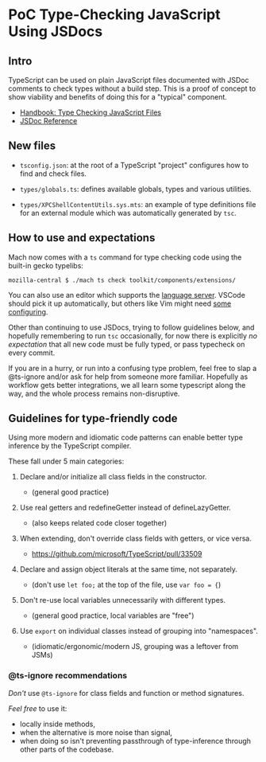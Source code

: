# PoC Type-Checking JavaScript Using JSDocs

## Intro

TypeScript can be used on plain JavaScript files documented with JSDoc comments
to check types without a build step.  This is a proof of concept to show
viability and benefits of doing this for a "typical" component.

* [Handbook: Type Checking JavaScript Files][handbook]
* [JSDoc Reference][jsdoc]

## New files

 * `tsconfig.json`: at the root of a TypeScript "project" configures how to find
   and check files.

 * `types/globals.ts`: defines available globals, types and various utilities.

 * `types/XPCShellContentUtils.sys.mts`: an example of type definitions file for
   an external module which was automatically generated by `tsc`.

## How to use and expectations

Mach now comes with a `ts` command for type checking code using the built-in
gecko typelibs:

```
mozilla-central $ ./mach ts check toolkit/components/extensions/
```

You can also use an editor which supports the [language server][langserv].
VSCode should pick it up automatically, but others like Vim might need
[some configuring][nvim].

Other than continuing to use JSDocs, trying to follow guidelines below, and
hopefully remembering to run `tsc` occasionally, for now there is explicitly
*no expectation* that all new code must be fully typed, or pass typecheck
on every commit.

If you are in a hurry, or run into a confusing type problem, feel free to
slap a @ts-ignore and/or ask for help from someone more familiar. Hopefully
as workflow gets better integrations, we all learn some typescript along
the way, and the whole process remains non-disruptive.

## Guidelines for type-friendly code

Using more modern and idiomatic code patterns can enable better type inference
by the TypeScript compiler.

These fall under 5 main categories:

 1) Declare and/or initialize all class fields in the constructor.
    * (general good practice)

 2) Use real getters and redefineGetter instead of defineLazyGetter.
    * (also keeps related code closer together)

 3) When extending, don't override class fields with getters, or vice versa.
    * https://github.com/microsoft/TypeScript/pull/33509

 4) Declare and assign object literals at the same time, not separately.
    * (don't use `let foo;` at the top of the file, use `var foo = {`)

 5) Don't re-use local variables unnecessarily with different types.
    * (general good practice, local variables are "free")

 6) Use `export` on individual classes instead of grouping into "namespaces".
    * (idiomatic/ergonomic/modern JS, grouping was a leftover from JSMs)

### @ts-ignore recommendations

*Don't* use `@ts-ignore` for class fields and function or method signatures.

*Feel free* to use it:
 * locally inside methods,
 * when the alternative is more noise than signal,
 * when doing so isn't preventing passthrough of type-inference through other
   parts of the codebase.


[handbook]: https://www.typescriptlang.org/docs/handbook/intro-to-js-ts.html

[jsdoc]: https://www.typescriptlang.org/docs/handbook/jsdoc-supported-types.html

[download]: https://www.typescriptlang.org/download

[langserv]: https://github.com/typescript-language-server/typescript-language-server

[nvim]: https://www.reddit.com/r/neovim/comments/131l9cw/theres_another_typescript_lsp_that_wraps_the/
